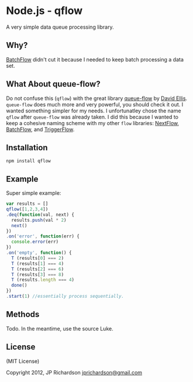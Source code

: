 Node.js - qflow
================

A very simple data queue processing library.



Why?
----

[BatchFlow](https://github.com/jprichardson/node-batchflow) didn't cut it because I needed to keep batch processing a data set.



What About queue-flow?
----------------------

Do not confuse this (`qflow`) with the great library [queue-flow](http://dfellis.github.com/queue-flow/2012/09/21/tutorial/) by [David Ellis](http://dfellis.posterous.com/). `queue-flow` does much more and very powerful, you should check it out. I wanted something simpler for my needs. I unfortunatley chose the name `qflow` after `queue-flow` was already taken. I did this because I wanted to keep a cohesive naming scheme with my other `flow` libraries: [NextFlow](https://github.com/jprichardson/node-nextflow), [BatchFlow](https://github.com/jprichardson/node-batchflow), and [TriggerFlow](https://github.com/jprichardson/node-triggerflow).



Installation
------------

    npm install qflow



Example
------

Super simple example:


```javascript
var results = []
qflow([1,2,3,4])
.deq(function(val, next) {
  results.push(val * 2)
  next()
})
.on('error', function(err) {
  console.error(err)
})
.on('empty', function() {
  T (results[0] === 2)
  T (results[1] === 4)
  T (results[2] === 6)
  T (results[3] === 8)
  T (results.length === 4)
  done()
})
.start(1) //essentially process sequentially.
```

Methods
-------

Todo. In the meantime, use the source Luke.


License
-------

(MIT License)

Copyright 2012, JP Richardson  <jprichardson@gmail.com>


